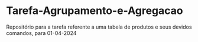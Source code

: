 # Tarefa-Agrupamento-e-Agregacao

Repositório para a tarefa referente a uma tabela de produtos e seus devidos comandos, para 01-04-2024
